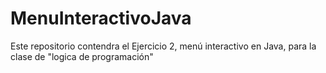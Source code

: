 # MenuInteractivoJava
Este repositorio contendra el Ejercicio 2, menú interactivo en Java, para la clase de "logica de programación"
